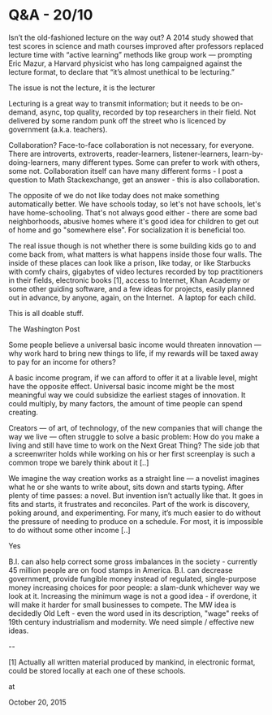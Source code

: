 # Q&A - 20/10
Isn’t the old-fashioned lecture on the way out? A 2014 study showed that test scores in science and math courses improved after professors replaced lecture time with “active learning” methods like group work — prompting Eric Mazur, a Harvard physicist who has long campaigned against the lecture format, to declare that “it’s almost unethical to be lecturing.”

The issue is not the lecture, it is the lecturer

Lecturing is a great way to transmit information; but it needs to be on-demand, async, top quality, recorded by top researchers in their field. Not delivered by some random punk off the street who is licenced by government (a.k.a. teachers).

Collaboration? Face-to-face collaboration is not necessary, for everyone. There are introverts, extroverts, reader-learners, listener-learners, learn-by-doing-learners, many different types. Some can prefer to work with others, some not. Collaboration itself can have many different forms - I post a question to Math Stackexchange, get an answer - this is also collaboration. 

The opposite of we do not like today does not make something automatically better. We have schools today, so let's not have schools, let's have home-schooling. That's not always good either - there are some bad neighborhoods, abusive homes where it's good idea for children to get out of home and go "somewhere else". For socialization it is beneficial too.

The real issue though is not  whether there is some building kids go to and come back from, what matters is what happens inside those four walls. The inside of these places can look like a prison, like today, or like Starbucks with comfy chairs, gigabytes of video lectures recorded by top practitioners in their fields, electronic books [1],  access to Internet, Khan Academy or some other guiding software, and a few ideas for projects, easily planned out in advance, by anyone, again, on the Internet.  A laptop for each child.

This is all doable stuff.

The Washington Post

Some people believe a universal basic income would threaten innovation —
 why work hard to bring new things to life, if my rewards will be taxed 
away to pay for an income for others?

A basic income program, if we can afford to offer it at a livable level,
 might have the opposite effect. Universal basic income might be the 
most meaningful way we could subsidize the earliest stages of 
innovation. It could multiply, by many factors, the amount of time 
people can spend creating.

Creators — of art, of technology, of the new companies that will change 
the way we live — often struggle to solve a basic problem: How do you 
make a living and still have time to work on the Next Great Thing? The 
side job that a screenwriter holds while working on his or her first 
screenplay is such a common trope we barely think about it [..]

We imagine the way creation works as a straight line — a novelist 
imagines what he or she wants to write about, sits down and starts 
typing. After plenty of time passes: a novel. But invention isn’t 
actually like that. It goes in fits and starts, it frustrates and 
reconciles. Part of the work is discovery, poking around, and 
experimenting. For many, it’s much easier to do without the pressure of 
needing to produce on a schedule. For most, it is impossible to do 
without some other income [..]

Yes

B.I. can also help correct some gross imbalances in the society - 
currently 45 million people are on food stamps in America. B.I. can 
decrease government, provide fungible money instead of regulated, 
single-purpose money increasing choices for poor people: a slam-dunk 
whichever way we look at it. Increasing the minimum wage is not a good 
idea - if overdone, it will make it harder for small businesses to 
compete. The MW idea is decidedly Old Left - even the word used in its description, "wage" reeks of 19th century industrialism and modernity. We need simple / effective new ideas.  

--

[1] Actually all written material produced by mankind, in electronic format, could be stored locally at each one of these schools. 








at

October 20, 2015















